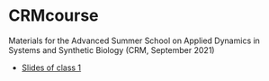 # CRMcourse
Materials for the Advanced Summer School on Applied Dynamics in Systems and Synthetic Biology (CRM, September 2021)

- [Slides of class 1](slides_class_1.md)
